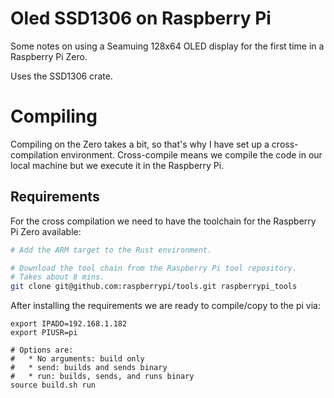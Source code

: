 # Oled SSD1306 on Raspberry Pi
Some notes on using a Seamuing 128x64 OLED display for the first time in a Raspberry Pi Zero.

Uses the SSD1306 crate.

# Compiling
Compiling on the Zero takes a bit, so that's why I have set up a cross-compilation environment. Cross-compile means we compile the code in our local machine but we execute it in the Raspberry Pi.

## Requirements
For the cross compilation we need to have the toolchain for the Raspberry Pi Zero available:

```bash
# Add the ARM target to the Rust environment.

# Download the tool chain from the Raspberry Pi tool repository.
# Takes about 8 mins.
git clone git@github.com:raspberrypi/tools.git raspberrypi_tools

```

After installing the requirements we are ready to compile/copy to the pi via:
```
export IPADD=192.168.1.182
export PIUSR=pi

# Options are:
#   * No arguments: build only
#   * send: builds and sends binary
#   * run: builds, sends, and runs binary
source build.sh run
```
